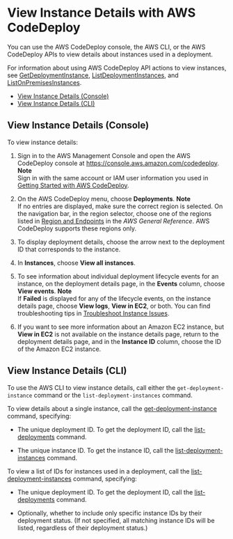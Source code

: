 # View Instance Details with AWS CodeDeploy<a name="instances-view-details"></a>

You can use the AWS CodeDeploy console, the AWS CLI, or the AWS CodeDeploy APIs to view details about instances used in a deployment\.

For information about using AWS CodeDeploy API actions to view instances, see [GetDeploymentInstance](http://docs.aws.amazon.com/codedeploy/latest/APIReference/API_GetDeploymentInstance.html), [ListDeploymentInstances](http://docs.aws.amazon.com/codedeploy/latest/APIReference/API_ListDeploymentInstances.html), and [ListOnPremisesInstances](http://docs.aws.amazon.com/codedeploy/latest/APIReference/API_ListOnPremisesInstances.html)\.


+ [View Instance Details \(Console\)](#instances-view-details-console)
+ [View Instance Details \(CLI\)](#instances-view-details-cli)

## View Instance Details \(Console\)<a name="instances-view-details-console"></a>

To view instance details:

1. Sign in to the AWS Management Console and open the AWS CodeDeploy console at [https://console\.aws\.amazon\.com/codedeploy](https://console.aws.amazon.com/codedeploy)\.
**Note**  
Sign in with the same account or IAM user information you used in [Getting Started with AWS CodeDeploy](getting-started-codedeploy.md)\.

1. On the AWS CodeDeploy menu, choose **Deployments**\. 
**Note**  
If no entries are displayed, make sure the correct region is selected\. On the navigation bar, in the region selector, choose one of the regions listed in [Region and Endpoints](http://docs.aws.amazon.com/general/latest/gr/rande.html#codedeploy_region) in the *AWS General Reference*\. AWS CodeDeploy supports these regions only\.

1. To display deployment details, choose the arrow next to the deployment ID that corresponds to the instance\. 

1. In **Instances**, choose **View all instances**\. 

1. To see information about individual deployment lifecycle events for an instance, on the deployment details page, in the **Events** column, choose **View events**\. 
**Note**  
If **Failed** is displayed for any of the lifecycle events, on the instance details page, choose **View logs**, **View in EC2**, or both\. You can find troubleshooting tips in [Troubleshoot Instance Issues](troubleshooting-ec2-instances.md)\.

1. If you want to see more information about an Amazon EC2 instance, but **View in EC2** is not available on the instance details page, return to the deployment details page, and in the **Instance ID** column, choose the ID of the Amazon EC2 instance\.

## View Instance Details \(CLI\)<a name="instances-view-details-cli"></a>

To use the AWS CLI to view instance details, call either the `get-deployment-instance` command or the `list-deployment-instances` command\.

To view details about a single instance, call the [get\-deployment\-instance](http://docs.aws.amazon.com/cli/latest/reference/deploy/get-deployment-instance.html) command, specifying: 

+ The unique deployment ID\. To get the deployment ID, call the [list\-deployments](http://docs.aws.amazon.com/cli/latest/reference/deploy/list-deployments.html) command\.

+ The unique instance ID\. To get the instance ID, call the [list\-deployment\-instances](http://docs.aws.amazon.com/cli/latest/reference/deploy/list-deployment-instances.html) command\.

To view a list of IDs for instances used in a deployment, call the [list\-deployment\-instances](http://docs.aws.amazon.com/cli/latest/reference/deploy/list-deployment-instances.html) command, specifying:

+ The unique deployment ID\. To get the deployment ID, call the [list\-deployments](http://docs.aws.amazon.com/cli/latest/reference/deploy/list-deployments.html) command\.

+ Optionally, whether to include only specific instance IDs by their deployment status\. \(If not specified, all matching instance IDs will be listed, regardless of their deployment status\.\)